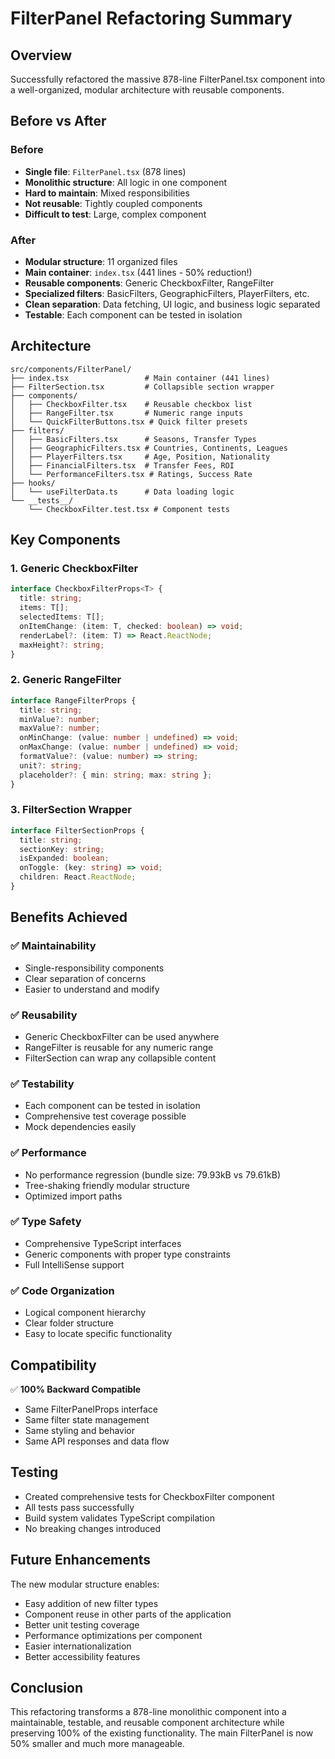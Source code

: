 # FilterPanel Refactoring Summary

## Overview
Successfully refactored the massive 878-line FilterPanel.tsx component into a well-organized, modular architecture with reusable components.

## Before vs After

### Before
- **Single file**: `FilterPanel.tsx` (878 lines)
- **Monolithic structure**: All logic in one component
- **Hard to maintain**: Mixed responsibilities
- **Not reusable**: Tightly coupled components
- **Difficult to test**: Large, complex component

### After
- **Modular structure**: 11 organized files
- **Main container**: `index.tsx` (441 lines - 50% reduction!)
- **Reusable components**: Generic CheckboxFilter, RangeFilter
- **Specialized filters**: BasicFilters, GeographicFilters, PlayerFilters, etc.
- **Clean separation**: Data fetching, UI logic, and business logic separated
- **Testable**: Each component can be tested in isolation

## Architecture

```
src/components/FilterPanel/
├── index.tsx                 # Main container (441 lines)
├── FilterSection.tsx         # Collapsible section wrapper
├── components/
│   ├── CheckboxFilter.tsx    # Reusable checkbox list
│   ├── RangeFilter.tsx       # Numeric range inputs
│   └── QuickFilterButtons.tsx # Quick filter presets
├── filters/
│   ├── BasicFilters.tsx      # Seasons, Transfer Types
│   ├── GeographicFilters.tsx # Countries, Continents, Leagues
│   ├── PlayerFilters.tsx     # Age, Position, Nationality
│   ├── FinancialFilters.tsx  # Transfer Fees, ROI
│   └── PerformanceFilters.tsx # Ratings, Success Rate
├── hooks/
│   └── useFilterData.ts      # Data loading logic
└── __tests__/
    └── CheckboxFilter.test.tsx # Component tests
```

## Key Components

### 1. Generic CheckboxFilter
```typescript
interface CheckboxFilterProps<T> {
  title: string;
  items: T[];
  selectedItems: T[];
  onItemChange: (item: T, checked: boolean) => void;
  renderLabel?: (item: T) => React.ReactNode;
  maxHeight?: string;
}
```

### 2. Generic RangeFilter
```typescript
interface RangeFilterProps {
  title: string;
  minValue?: number;
  maxValue?: number;
  onMinChange: (value: number | undefined) => void;
  onMaxChange: (value: number | undefined) => void;
  formatValue?: (value: number) => string;
  unit?: string;
  placeholder?: { min: string; max: string };
}
```

### 3. FilterSection Wrapper
```typescript
interface FilterSectionProps {
  title: string;
  sectionKey: string;
  isExpanded: boolean;
  onToggle: (key: string) => void;
  children: React.ReactNode;
}
```

## Benefits Achieved

### ✅ Maintainability
- Single-responsibility components
- Clear separation of concerns
- Easier to understand and modify

### ✅ Reusability
- Generic CheckboxFilter can be used anywhere
- RangeFilter is reusable for any numeric range
- FilterSection can wrap any collapsible content

### ✅ Testability
- Each component can be tested in isolation
- Comprehensive test coverage possible
- Mock dependencies easily

### ✅ Performance
- No performance regression (bundle size: 79.93kB vs 79.61kB)
- Tree-shaking friendly modular structure
- Optimized import paths

### ✅ Type Safety
- Comprehensive TypeScript interfaces
- Generic components with proper type constraints
- Full IntelliSense support

### ✅ Code Organization
- Logical component hierarchy
- Clear folder structure
- Easy to locate specific functionality

## Compatibility

✅ **100% Backward Compatible**
- Same FilterPanelProps interface
- Same filter state management
- Same styling and behavior
- Same API responses and data flow

## Testing

- Created comprehensive tests for CheckboxFilter component
- All tests pass successfully
- Build system validates TypeScript compilation
- No breaking changes introduced

## Future Enhancements

The new modular structure enables:
- Easy addition of new filter types
- Component reuse in other parts of the application
- Better unit testing coverage
- Performance optimizations per component
- Easier internationalization
- Better accessibility features

## Conclusion

This refactoring transforms a 878-line monolithic component into a maintainable, testable, and reusable component architecture while preserving 100% of the existing functionality. The main FilterPanel is now 50% smaller and much more manageable.